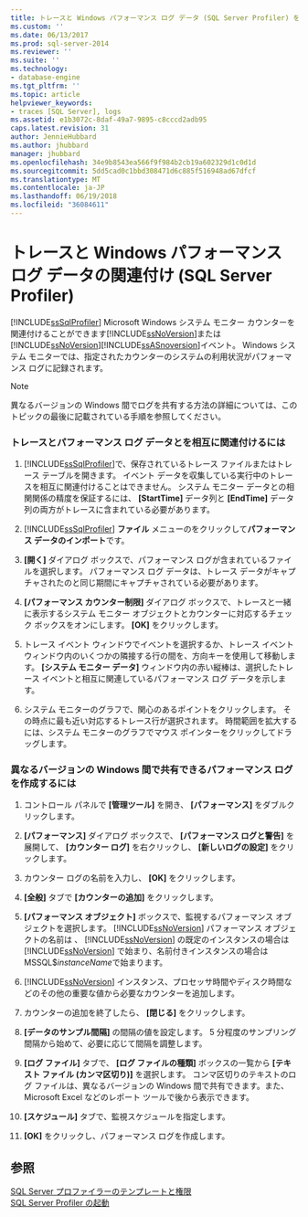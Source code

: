 ```yaml
---
title: トレースと Windows パフォーマンス ログ データ (SQL Server Profiler) を関連付ける |Microsoft ドキュメント
ms.custom: ''
ms.date: 06/13/2017
ms.prod: sql-server-2014
ms.reviewer: ''
ms.suite: ''
ms.technology:
- database-engine
ms.tgt_pltfrm: ''
ms.topic: article
helpviewer_keywords:
- traces [SQL Server], logs
ms.assetid: e1b3072c-8daf-49a7-9895-c8cccd2adb95
caps.latest.revision: 31
author: JennieHubbard
ms.author: jhubbard
manager: jhubbard
ms.openlocfilehash: 34e9b8543ea566f9f984b2cb19a602329d1c0d1d
ms.sourcegitcommit: 5dd5cad0c1bbd308471d6c885f516948ad67dfcf
ms.translationtype: MT
ms.contentlocale: ja-JP
ms.lasthandoff: 06/19/2018
ms.locfileid: "36084611"
---
```

# <a name="correlate-a-trace-with-windows-performance-log-data-sql-server-profiler"></a>トレースと Windows パフォーマンス ログ データの関連付け (SQL Server Profiler)
  [!INCLUDE[ssSqlProfiler](../includes/sssqlprofiler-md.md)] Microsoft Windows システム モニター カウンターを関連付けることができます[!INCLUDE[ssNoVersion](../includes/ssnoversion-md.md)]または[!INCLUDE[ssNoVersion](../includes/ssnoversion-md.md)][!INCLUDE[ssASnoversion](../includes/ssasnoversion-md.md)]イベント。 Windows システム モニターでは、指定されたカウンターのシステムの利用状況がパフォーマンス ログに記録されます。  
  
> [!NOTE]  
>  異なるバージョンの Windows 間でログを共有する方法の詳細については、このトピックの最後に記載されている手順を参照してください。  
  
### <a name="to-correlate-a-trace-with-performance-log-data"></a>トレースとパフォーマンス ログ データとを相互に関連付けるには  
  
1.  [!INCLUDE[ssSqlProfiler](../includes/sssqlprofiler-md.md)]で、保存されているトレース ファイルまたはトレース テーブルを開きます。 イベント データを収集している実行中のトレースを相互に関連付けることはできません。 システム モニター データとの相関関係の精度を保証するには、 **[StartTime]** データ列と **[EndTime]** データ列の両方がトレースに含まれている必要があります。  
  
2.  [!INCLUDE[ssSqlProfiler](../includes/sssqlprofiler-md.md)] **ファイル** メニューのをクリックして**パフォーマンス データのインポート**です。  
  
3.  **[開く]** ダイアログ ボックスで、パフォーマンス ログが含まれているファイルを選択します。 パフォーマンス ログ データは、トレース データがキャプチャされたのと同じ期間にキャプチャされている必要があります。  
  
4.  **[パフォーマンス カウンター制限]** ダイアログ ボックスで、トレースと一緒に表示するシステム モニター オブジェクトとカウンターに対応するチェック ボックスをオンにします。 **[OK]** をクリックします。  
  
5.  トレース イベント ウィンドウでイベントを選択するか、トレース イベント ウィンドウ内のいくつかの隣接する行の間を、方向キーを使用して移動します。 **[システム モニター データ]** ウィンドウ内の赤い縦棒は、選択したトレース イベントと相互に関連しているパフォーマンス ログ データを示します。  
  
6.  システム モニターのグラフで、関心のあるポイントをクリックします。 その時点に最も近い対応するトレース行が選択されます。 時間範囲を拡大するには、システム モニターのグラフでマウス ポインターをクリックしてドラッグします。  
  
### <a name="to-create-performance-logs-that-can-be-shared-among-different-versions-of-windows"></a>異なるバージョンの Windows 間で共有できるパフォーマンス ログを作成するには  
  
1.  コントロール パネルで **[管理ツール]** を開き、 **[パフォーマンス]** をダブルクリックします。  
  
2.  **[パフォーマンス]** ダイアログ ボックスで、 **[パフォーマンス ログと警告]** を展開して、 **[カウンター ログ]** を右クリックし、 **[新しいログの設定]** をクリックします。  
  
3.  カウンター ログの名前を入力し、 **[OK]** をクリックします。  
  
4.  **[全般]** タブで **[カウンターの追加]** をクリックします。  
  
5.  **[パフォーマンス オブジェクト]** ボックスで、監視するパフォーマンス オブジェクトを選択します。 [!INCLUDE[ssNoVersion](../includes/ssnoversion-md.md)] パフォーマンス オブジェクトの名前は 、 [!INCLUDE[ssNoVersion](../includes/ssnoversion-md.md)] の既定のインスタンスの場合は [!INCLUDE[ssNoVersion](../includes/ssnoversion-md.md)] で始まり、名前付きインスタンスの場合は MSSQL$*instanceName*で始まります。  
  
6.  [!INCLUDE[ssNoVersion](../includes/ssnoversion-md.md)] インスタンス、プロセッサ時間やディスク時間などのその他の重要な値から必要なカウンターを追加します。  
  
7.  カウンターの追加を終了したら、 **[閉じる]** をクリックします。  
  
8.  **[データのサンプル間隔]** の間隔の値を設定します。 5 分程度のサンプリング間隔から始めて、必要に応じて間隔を調整します。  
  
9. **[ログ ファイル]** タブで、 **[ログ ファイルの種類]** ボックスの一覧から **[テキスト ファイル (カンマ区切り)]** を選択します。 コンマ区切りのテキストのログ ファイルは、異なるバージョンの Windows 間で共有できます。また、Microsoft Excel などのレポート ツールで後から表示できます。  
  
10. **[スケジュール]** タブで、監視スケジュールを指定します。  
  
11. **[OK]** をクリックし、パフォーマンス ログを作成します。  
  
## <a name="see-also"></a>参照  
 [SQL Server プロファイラーのテンプレートと権限](../tools/sql-server-profiler/sql-server-profiler-templates-and-permissions.md)   
 [SQL Server Profiler の起動](../tools/sql-server-profiler/start-sql-server-profiler.md)  
  
  
